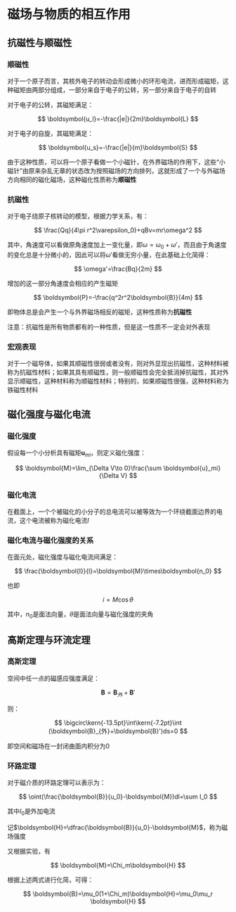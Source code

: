 # 磁场与物质的相互作用

## 抗磁性与顺磁性

### 顺磁性

对于一个原子而言，其核外电子的转动会形成微小的环形电流，进而形成磁矩，这种磁矩由两部分组成，一部分来自于电子的公转，另一部分来自于电子的自转

对于电子的公转，其磁矩满足：

$$
\boldsymbol{u_l}=-\frac{|e|}{2m}\boldsymbol{L}
$$

对于电子的自旋，其磁矩满足：

$$
\boldsymbol{u_s}=-\frac{|e|}{m}\boldsymbol{S}
$$

由于这种性质，可以将一个原子看做一个小磁针，在外界磁场的作用下，这些“小磁针”由原来杂乱无章的状态改为按照磁场的方向排列，这就形成了一个与外磁场方向相同的磁化磁场，这种磁化性质称为**顺磁性**

### 抗磁性

对于电子绕原子核转动的模型，根据力学关系，有：

$$
\frac{Qq}{4\pi r^2\varepsilon_0}+qBv=mr\omega^2
$$

其中，角速度可以看做原角速度加上一变化量，即$\omega=\omega_0+\omega'$，而且由于角速度的变化总是十分微小的，因此可以将$\omega'$看做无穷小量，在此基础上化简得：

$$
\omega'=\frac{Bq}{2m}
$$

增加的这一部分角速度会相应的产生磁矩

$$
\boldsymbol{P}=-\frac{q^2r^2\boldsymbol{B}}{4m}
$$

即物体总是会产生一个与外界磁场相反的磁矩，这种性质称为**抗磁性**

注意：抗磁性是所有物质都有的一种性质，但是这一性质不一定会对外表现

### 宏观表现

对于一个磁导体，如果其顺磁性很弱或者没有，则对外显现出抗磁性，这种材料被称为抗磁性材料；如果其具有顺磁性，则一般顺磁性会完全抵消掉抗磁性，其对外显示顺磁性，这种材料称为顺磁性材料；特别的，如果顺磁性很强，这种材料称为铁磁性材料

## 磁化强度与磁化电流

### 磁化强度

假设每一个小分析具有磁矩$\boldsymbol{u}_{mi}$，则定义磁化强度：

$$
\boldsymbol{M}=\lim_{\Delta V\to 0}\frac{\sum \boldsymbol{u}_mi}{\Delta V}
$$

### 磁化电流

在截面上，一个个被磁化的小分子的总电流可以被等效为一个环绕截面边界的电流，这个电流被称为磁化电流$I$

### 磁化电流与磁化强度的关系

在面元处，磁化强度与磁化电流间满足：

$$
\frac{\boldsymbol{I}}{l}=\boldsymbol{M}\times\boldsymbol{n_0}
$$

也即

$$
i=M\cos{\theta}
$$

其中，$n_0$是面法向量，$\theta$是面法向量与磁化强度的夹角

## 高斯定理与环流定理

### 高斯定理

空间中任一点的磁感应强度满足：

$$
\boldsymbol{B}=\boldsymbol{B}_外+\boldsymbol{B}'
$$

则：

$$
\bigcirc\kern{-13.5pt}\int\kern{-7.2pt}\int (\boldsymbol{B}_{外}+\boldsymbol{B}')ds=0
$$

即空间和磁场在一封闭曲面内积分为0

### 环路定理

对于磁介质的环路定理可以表示为：

$$
\oint(\frac{\boldsymbol{B}}{u_0}-\boldsymbol{M})dl=\sum I_0
$$

其中$I_0$是外加电流

记$\boldsymbol{H}=\dfrac{\boldsymbol{B}}{u_0}-\boldsymbol{M}$，称为磁场强度

又根据实验，有

$$
\boldsymbol{M}=\Chi_m\boldsymbol{H}
$$

根据上述两式进行化简，可得：

$$
\boldsymbol{B}=\mu_0(1+\Chi_m)\boldsymbol{H}=\mu_0\mu_r \boldsymbol{H}
$$
